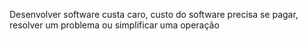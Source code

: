 Desenvolver software custa caro, custo do software precisa se pagar, resolver um problema ou simplificar uma operação